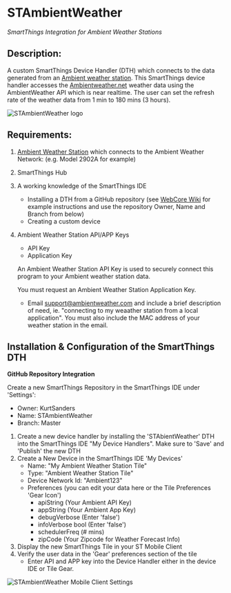 # STAmbientWeather
*SmartThings Integration for Ambient Weather Stations*

## Description:

A custom SmartThings Device Handler (DTH) which connects to the data generated from an [Ambient weather station](https://www.ambientweather.com/ambientnet.html).  This SmartThings device handler accesses the [Ambientweather.net](https://ambientweather.net/) weather data using the AmbientWeather API which is near realtime.  The user can set the refresh rate of the weather data from 1 min to 180 mins (3 hours).

![STAmbientWeather logo](https://raw.githubusercontent.com/KurtSanders/STAmbientWeather/master/images/STMobileClient.PNG)

## Requirements:
1. [Ambient Weather Station](https://www.ambientweather.com/ambientnet.html) which connects to the Ambient Weather Network: (e.g. Model 2902A for example)
2. SmartThings Hub
3. A working knowledge of the SmartThings IDE
	* Installing a DTH from a GitHub repository (see [WebCore Wiki](https://wiki.webcore.co/) for example instructions and use the repository Owner, Name and Branch from below)
	* Creating a custom device
4. Ambient Weather Station API/APP Keys
	* API Key
	* Application Key
 
	An Ambient Weather Station API Key is used to securely connect this program to your Ambient weather station data. 
	
	You must request an Ambient Weather Station Application Key.
	 
	* Email [support@ambientweather.com](mailto:support@ambientweather.com) and include a brief description of need, ie. "connecting to my weaather station from a local application". You must also include the MAC address of your weather station in the email.

## Installation & Configuration of the SmartThings DTH

**GitHub Repository Integration**

Create a new SmartThings Repository in the SmartThings IDE under 'Settings':

* Owner: 		KurtSanders
* Name:		STAmbientWeather
* Branch: 	Master

1. Create a new device handler by installing the 'STAbientWeather' DTH into the SmartThings IDE "My Device Handlers".  Make sure to 'Save' and 'Publish' the new DTH
2. Create a New Device in the SmartThings IDE 'My Devices'
	*  Name: "My Ambient Weather Station Tile"
	*  Type: "Ambient Weather Station Tile"
	*  Device Network Id:	"Ambient123"
	*  Preferences (you can edit your data here or the Tile Preferences 'Gear Icon')
		* apiString (Your Ambient API Key)
		* appString (Your Ambient App Key)
		* debugVerbose	(Enter 'false')
		* infoVerbose	bool	(Enter 'false')
		* schedulerFreq	(# mins)
		* zipCode	(Your Zipcode for Weather Forecast Info)
3. Display the new SmartThings Tile in your ST Mobile Client
4. Verify the user data in the 'Gear' preferences section of the tile
	* Enter API and APP key into the Device Handler either in the device IDE or Tile Gear.

![STAmbientWeather Mobile Client Settings](https://raw.githubusercontent.com/KurtSanders/STAmbientWeather/master/images/STMobileClientSettings.png)



